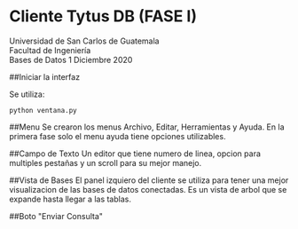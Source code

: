 # Cliente Tytus DB (FASE I)

Universidad de San Carlos de Guatemala  
Facultad de Ingeniería  
Bases de Datos 1
Diciembre 2020

##Iniciar la interfaz

Se utiliza:
```
python ventana.py
```

##Menu
Se crearon los menus Archivo, Editar, Herramientas y Ayuda. En la primera fase solo el menu ayuda tiene opciones utilizables.

##Campo de Texto
Un editor que tiene numero de linea, opcion para multiples pestañas y un scroll para su mejor manejo.

##Vista de Bases
El panel izquiero del cliente se utiliza para tener una mejor visualizacion de las bases de datos conectadas. Es un vista de arbol que se expande hasta llegar a las tablas.

##Boto "Enviar Consulta"